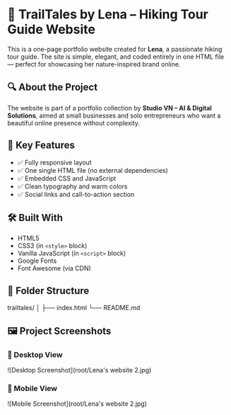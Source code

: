 # 🌿 TrailTales by Lena – Hiking Tour Guide Website

This is a one-page portfolio website created for **Lena**, a passionate hiking tour guide. The site is simple, elegant, and coded entirely in one HTML file — perfect for showcasing her nature-inspired brand online.

## 🔍 About the Project

The website is part of a portfolio collection by **Studio VN – AI & Digital Solutions**, aimed at small businesses and solo entrepreneurs who want a beautiful online presence without complexity.

## 🧭 Key Features

- ✅ Fully responsive layout
- ✅ One single HTML file (no external dependencies)
- ✅ Embedded CSS and JavaScript
- ✅ Clean typography and warm colors
- ✅ Social links and call-to-action section

## 🛠️ Built With

- HTML5
- CSS3 (in `<style>` block)
- Vanilla JavaScript (in `<script>` block)
- Google Fonts
- Font Awesome (via CDN)

## 📂 Folder Structure

trailtales/
│
├── index.html
└── README.md

## 🖼️ Project Screenshots

### 🧭 Desktop View
![Desktop Screenshot](root/Lena's website 2.jpg)

### 📱 Mobile View
![Mobile Screenshot](root/Lena's website 2.jpg)
